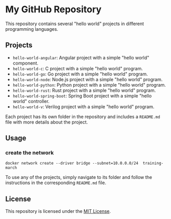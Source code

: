 # My GitHub Repository

This repository contains several "hello world" projects in different programming languages.

## Projects

- `hello-world-angular`: Angular project with a simple "hello world" component.
- `hello-world-c`: C project with a simple "hello world" program.
- `hello-world-go`: Go project with a simple "hello world" program.
- `hello-world-node`: Node.js project with a simple "hello world" program.
- `hello-world-python`: Python project with a simple "hello world" program.
- `hello-world-rust`: Rust project with a simple "hello world" program.
- `hello-world-spring-boot`: Spring Boot project with a simple "hello world" controller.
- `hello-world-v`: Verilog project with a simple "hello world" program.

Each project has its own folder in the repository and includes a `README.md` file with more details about the project.

## Usage


### create the network

```docker network create --driver bridge --subnet=10.0.0.0/24  training-march```

To use any of the projects, simply navigate to its folder and follow the instructions in the corresponding `README.md` file.

## License

This repository is licensed under the [MIT License](LICENSE).
